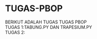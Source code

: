 # TUGAS-PBOP 
BERIKUT ADALAH TUGAS TUGAS PBOP <br/>
TUGAS 1:TABUNG.PY DAN TRAPESIUM.PY <br/>
TUGAS 2:

